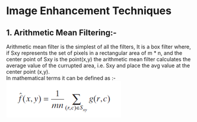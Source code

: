 # Image Enhancement Techniques

## 1. Arithmetic Mean Filtering:- <br/>
Arithmetic mean filter is the simplest of all the filters, It is a box filter 
where, if Sxy represents the set of pixels in a rectangular area of m * n, 
and the center point of Sxy is the point(x,y) the arithmetic mean filter
calculates the average value of the currupted area, i.e. Sxy and place the 
avg value at the center point (x,y). <br />
In mathematical terms it can be defined as :- <br/>
<img src="formulas/Arithmetic Mean filter.PNG">
